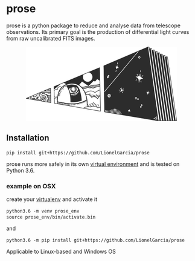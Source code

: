 # prose

prose is a python package to reduce and analyse data from telescope observations. Its primary goal is the production of differential light curves from raw uncalibrated FITS images.

<p align="center">
  <img width="400" src="docs/source/prose.png">
</p>

## Installation

```shell
pip install git+https://github.com/LionelGarcia/prose
```

prose runs more safely in its own [virtual environment](https://docs.python.org/3/tutorial/venv.html) and is tested on Python 3.6.

### example on OSX

create your [virtualenv](https://docs.python.org/3/tutorial/venv.html) and activate it

```shell
python3.6 -m venv prose_env
source prose_env/bin/activate.bin
```

and

```shell
python3.6 -m pip install git+https://github.com/LionelGarcia/prose
```

Applicable to Linux-based and Windows OS